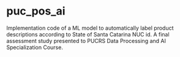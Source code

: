 # puc_pos_ai
Implementation code of a ML model to automatically label product descriptions according to State of Santa Catarina NUC id. A final assessment study presented to PUCRS Data Processing and AI Specialization Course.
